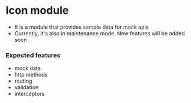 # Icon module

- It is a module that provides sample data for mock apis
- Currently, it's also in maintenance mode. New features will be added soon

### Expected features

- mock data
- http methods
- routing
- validation
- interceptors
